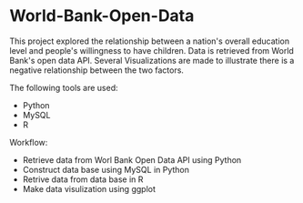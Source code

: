 # World-Bank-Open-Data
This project explored the relationship between a nation's overall education level and people's willingness to have children. Data is retrieved from World Bank's open data API. Several Visualizations are made to illustrate there is a negative relationship between the two factors.

The following tools are used:
- Python
- MySQL
- R

Workflow:
- Retrieve data from Worl Bank Open Data API using Python
- Construct data base using MySQL in Python
- Retrive data from data base in R
- Make data visulization using ggplot

